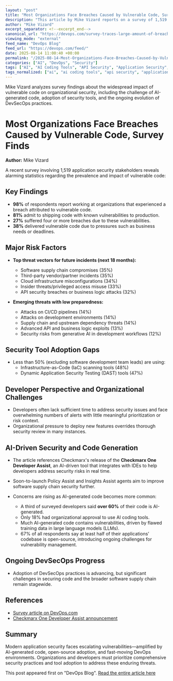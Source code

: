 ```yaml
---
layout: "post"
title: "Most Organizations Face Breaches Caused by Vulnerable Code, Survey Finds"
description: "This article by Mike Vizard reports on a survey of 1,519 application security stakeholders, highlighting the pervasive impact of vulnerable code on security breaches. It covers key risk factors, the use of development and security tools, the role of AI in code generation and security, and the persistent challenges associated with securing the software supply chain and DevSecOps adoption."
author: "Mike Vizard"
excerpt_separator: <!--excerpt_end-->
canonical_url: "https://devops.com/survey-traces-large-amount-of-breaches-back-to-vulnerable-code/?utm_source=rss&utm_medium=rss&utm_campaign=survey-traces-large-amount-of-breaches-back-to-vulnerable-code"
viewing_mode: "external"
feed_name: "DevOps Blog"
feed_url: "https://devops.com/feed/"
date: 2025-08-14 11:00:40 +00:00
permalink: "/2025-08-14-Most-Organizations-Face-Breaches-Caused-by-Vulnerable-Code-Survey-Finds.html"
categories: ["AI", "DevOps", "Security"]
tags: ["AI", "AI Coding Tools", "API Security", "Application Security", "Breaches", "Business Of DevOps", "Checkmarx One", "CI/CD Pipelines", "Cloud Infrastructure", "Developer Tools", "DevOps", "DevSecOps", "Dynamic Application Security Testing", "Infrastructure as Code Scanning", "Open Source Vulnerabilities", "Posts", "Security", "Security Breaches", "Social Facebook", "Social LinkedIn", "Social X", "Software Supple Chain", "Software Supply Chain", "Vulnerabilities", "Vulnerable Code"]
tags_normalized: ["ai", "ai coding tools", "api security", "application security", "breaches", "business of devops", "checkmarx one", "cislashcd pipelines", "cloud infrastructure", "developer tools", "devops", "devsecops", "dynamic application security testing", "infrastructure as code scanning", "open source vulnerabilities", "posts", "security", "security breaches", "social facebook", "social linkedin", "social x", "software supple chain", "software supply chain", "vulnerabilities", "vulnerable code"]
---
```


Mike Vizard analyzes survey findings about the widespread impact of vulnerable code on organizational security, including the challenge of AI-generated code, adoption of security tools, and the ongoing evolution of DevSecOps practices.<!--excerpt_end-->

# Most Organizations Face Breaches Caused by Vulnerable Code, Survey Finds

**Author:** Mike Vizard

A recent survey involving 1,519 application security stakeholders reveals alarming statistics regarding the prevalence and impact of vulnerable code:

## Key Findings

- **98%** of respondents report working at organizations that experienced a breach attributed to vulnerable code.
- **81%** admit to shipping code with known vulnerabilities to production.
- **27%** suffered four or more breaches due to these vulnerabilities.
- **38%** delivered vulnerable code due to pressures such as business needs or deadlines.

## Major Risk Factors

- **Top threat vectors for future incidents (next 18 months):**
  - Software supply chain compromises (35%)
  - Third-party vendor/partner incidents (35%)
  - Cloud infrastructure misconfigurations (34%)
  - Insider threats/privileged access misuse (33%)
  - API security breaches or business logic attacks (32%)

- **Emerging threats with low preparedness:**
  - Attacks on CI/CD pipelines (14%)
  - Attacks on development environments (14%)
  - Supply chain and upstream dependency threats (14%)
  - Advanced API and business logic exploits (13%)
  - Security risks from generative AI in development workflows (12%)

## Security Tool Adoption Gaps

- Less than 50% (excluding software development team leads) are using:
  - Infrastructure-as-Code (IaC) scanning tools (48%)
  - Dynamic Application Security Testing (DAST) tools (47%)

## Developer Perspective and Organizational Challenges

- Developers often lack sufficient time to address security issues and face overwhelming numbers of alerts with little meaningful prioritization or risk context.
- Organizational pressure to deploy new features overrides thorough security review in many instances.

## AI-Driven Security and Code Generation

- The article references Checkmarx's release of the **Checkmarx One Developer Assist**, an AI-driven tool that integrates with IDEs to help developers address security risks in real time.
- Soon-to-launch Policy Assist and Insights Assist agents aim to improve software supply chain security further.

- Concerns are rising as AI-generated code becomes more common:
  - A third of surveyed developers said **over 60%** of their code is AI-generated.
  - Only 18% had organizational approval to use AI coding tools.
  - Much AI-generated code contains vulnerabilities, driven by flawed training data in large language models (LLMs).
  - 67% of all respondents say at least half of their applications’ codebase is open-source, introducing ongoing challenges for vulnerability management.

## Ongoing DevSecOps Progress

- Adoption of DevSecOps practices is advancing, but significant challenges in securing code and the broader software supply chain remain stagewide.

## References

- [Survey article on DevOps.com](https://devops.com/survey-traces-large-amount-of-breaches-back-to-vulnerable-code/)
- [Checkmarx One Developer Assist announcement](https://checkmarx.com/press-releases/checkmarx-enables-real-time-code-security-with-launch-of-developer-assist-agent-for-ai-native-ides/)

## Summary

Modern application security faces escalating vulnerabilities—amplified by AI-generated code, open-source adoption, and fast-moving DevOps environments. Organizations and developers must prioritize comprehensive security practices and tool adoption to address these enduring threats.

This post appeared first on "DevOps Blog". [Read the entire article here](https://devops.com/survey-traces-large-amount-of-breaches-back-to-vulnerable-code/?utm_source=rss&utm_medium=rss&utm_campaign=survey-traces-large-amount-of-breaches-back-to-vulnerable-code)
